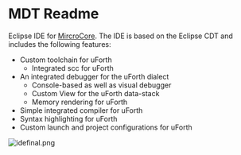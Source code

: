# MDT Readme #

Eclipse IDE for [MircroCore](http://www.fhnw.ch/technik/imvs/forschung/projekte/crypto-microcore). The IDE is based on the Eclipse CDT and includes the following features:

* Custom toolchain for uForth
  * Integrated scc for uForth
* An integrated debugger for the uForth dialect
  * Console-based as well as visual debugger
  * Custom View for the uForth data-stack
  * Memory rendering for uForth
* Simple integrated compiler for uForth
* Syntax highlighting for uForth
* Custom launch and project configurations for uForth


![idefinal.png](https://bitbucket.org/repo/L897Kd/images/2001736047-idefinal.png)
